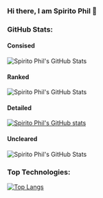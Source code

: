 ### Hi there, I am Spirito Phil 👋

### GitHub Stats:

#### Consised
![Spirito Phil's GitHub Stats](https://github-readme-stats.vercel.app/api?username=spirito7phil&show_icons=true&theme=radical)

#### Ranked
![Spirito Phil's GitHub Stats](https://github-readme-stats.vercel.app/api?username=spirito7phil\&rank_icon=percentile)

#### Detailed
[![Spirito Phil's GitHub stats](https://github-readme-stats.vercel.app/api?username=spirito7phil&show_icons=true&show=reviews,discussions_started,discussions_answered,prs_merged,prs_merged_percentage)](https://github.com/farhan7reza7/if-follow-package.git)

#### Uncleared
![Spirito Phil's GitHub Stats](https://github-readme-stats.vercel.app/api?username=spirito7phil\&rank_icon=github)

### Top Technologies:
[![Top Langs](https://github-readme-stats.vercel.app/api/top-langs/?username=spirito7phil&layout=compact)](https://github.com/spirito7phil/github-readme-stats)
